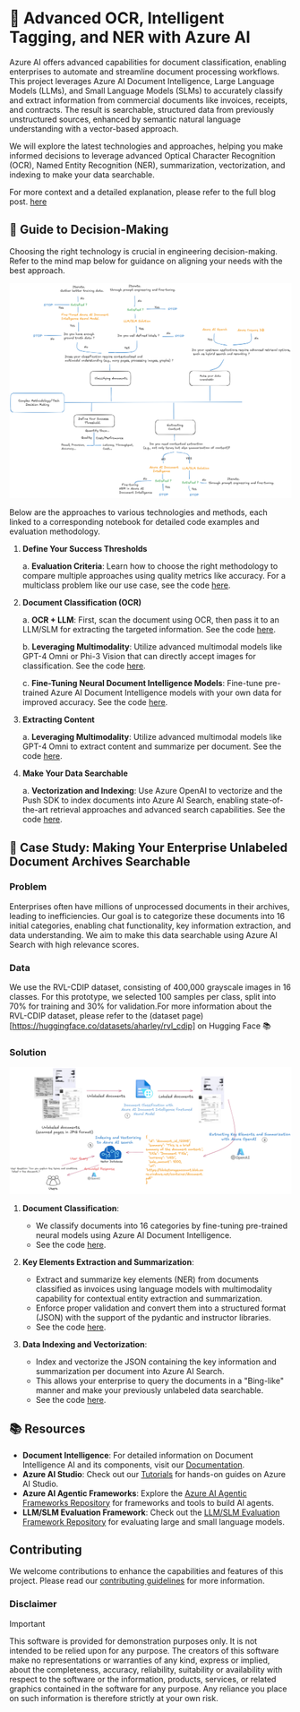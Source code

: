 # 🚀 Advanced OCR, Intelligent Tagging, and NER with Azure AI 

Azure AI offers advanced capabilities for document classification, enabling enterprises to automate and streamline document processing workflows. This project leverages Azure AI Document Intelligence, Large Language Models (LLMs), and Small Language Models (SLMs) to accurately classify and extract information from commercial documents like invoices, receipts, and contracts. The result is searchable, structured data from previously unstructured sources, enhanced by semantic natural language understanding with a vector-based approach.

We will explore the latest technologies and approaches, helping you make informed decisions to leverage advanced Optical Character Recognition (OCR), Named Entity Recognition (NER), summarization, vectorization, and indexing to make your data searchable.

For more context and a detailed explanation, please refer to the full blog post. [here]()

## 🧭 Guide to Decision-Making 

Choosing the right technology is crucial in engineering decision-making. Refer to the mind map below for guidance on aligning your needs with the best approach.

![Mind Map](utils\images\image.png)

Below are the approaches to various technologies and methods, each linked to a corresponding notebook for detailed code examples and evaluation methodology.

1. **Define Your Success Thresholds**

    a. **Evaluation Criteria**: Learn how to choose the right methodology to compare multiple approaches using quality metrics like accuracy. For a multiclass problem like our use case, see the code [here](01-build-evaluation-methodology.ipynb).

2. **Document Classification (OCR)**

    a. **OCR + LLM**: First, scan the document using OCR, then pass it to an LLM/SLM for extracting the targeted information. See the code [here](04-classification-document-ocr-llm.ipynb).

    b. **Leveraging Multimodality**: Utilize advanced multimodal models like GPT-4 Omni or Phi-3 Vision that can directly accept images for classification. See the code [here](02-classification-document-llm-slm-multimodal.ipynb).

    c. **Fine-Tuning Neural Document Intelligence Models**: Fine-tune pre-trained Azure AI Document Intelligence models with your own data for improved accuracy. See the code [here](03-classification-custom-document-intelligence.ipynb).

3. **Extracting Content**

    a. **Leveraging Multimodality**: Utilize advanced multimodal models like GPT-4 Omni to extract content and summarize per document. See the code [here](05-entity-extraction-document-intelligence.ipynb).

4. **Make Your Data Searchable**

    a. **Vectorization and Indexing**: Use Azure OpenAI to vectorize and the Push SDK to index documents into Azure AI Search, enabling state-of-the-art retrieval approaches and advanced search capabilities. See the code [here](06-make-your-data-searchable.ipynb).

## 📂 Case Study: Making Your Enterprise Unlabeled Document Archives Searchable

### Problem

Enterprises often have millions of unprocessed documents in their archives, leading to inefficiencies. Our goal is to categorize these documents into 16 initial categories, enabling chat functionality, key information extraction, and data understanding. We aim to make this data searchable using Azure AI Search with high relevance scores.

### Data

We use the RVL-CDIP dataset, consisting of 400,000 grayscale images in 16 classes. For this prototype, we selected 100 samples per class, split into 70% for training and 30% for validation.For more information about the RVL-CDIP dataset, please refer to the (dataset page)[https://huggingface.co/datasets/aharley/rvl_cdip] on Hugging Face 📚

### Solution

![Pipeline Diagram](utils/images/image-1.png)

1. **Document Classification**: 
   - We classify documents into 16 categories by fine-tuning pre-trained neural models using Azure AI Document Intelligence.
   - See the code [here](03-classification-custom-document-intelligence.ipynb).

2. **Key Elements Extraction and Summarization**: 
   - Extract and summarize key elements (NER) from documents classified as invoices using language models with multimodality capability for contextual entity extraction and summarization.
   - Enforce proper validation and convert them into a structured format (JSON) with the support of the pydantic and instructor libraries.
   - See the code [here](05-entity-extraction-document-intelligence.ipynb).

3. **Data Indexing and Vectorization**: 
   - Index and vectorize the JSON containing the key information and summarization per document into Azure AI Search.
   - This allows your enterprise to query the documents in a "Bing-like" manner and make your previously unlabeled data searchable.
   - See the code [here](06-make-your-data-searchable.ipynb).


## 📚 Resources

- **Document Intelligence**: For detailed information on Document Intelligence AI and its components, visit our [Documentation](https://learn.microsoft.com/en-us/azure/ai-services/document-intelligence/?view=doc-intel-4.0.0).
- **Azure AI Studio**: Check out our [Tutorials](https://learn.microsoft.com/en-us/azure/ai-studio/what-is-ai-studio) for hands-on guides on Azure AI Studio.
- **Azure AI Agentic Frameworks**: Explore the [Azure AI Agentic Frameworks Repository](https://github.com/pablosalvador10/gbbai-azure-ai-agentic-frameworks) for frameworks and tools to build AI agents.
- **LLM/SLM Evaluation Framework**: Check out the [LLM/SLM Evaluation Framework Repository](https://github.com/pablosalvador10/gbb-ai-llm-slm-evaluation-framework) for evaluating large and small language models.

## Contributing

We welcome contributions to enhance the capabilities and features of this project. Please read our [contributing guidelines](CONTRIBUTING.md) for more information.

### Disclaimer
> [!IMPORTANT]
> This software is provided for demonstration purposes only. It is not intended to be relied upon for any purpose. The creators of this software make no representations or warranties of any kind, express or implied, about the completeness, accuracy, reliability, suitability or availability with respect to the software or the information, products, services, or related graphics contained in the software for any purpose. Any reliance you place on such information is therefore strictly at your own risk.